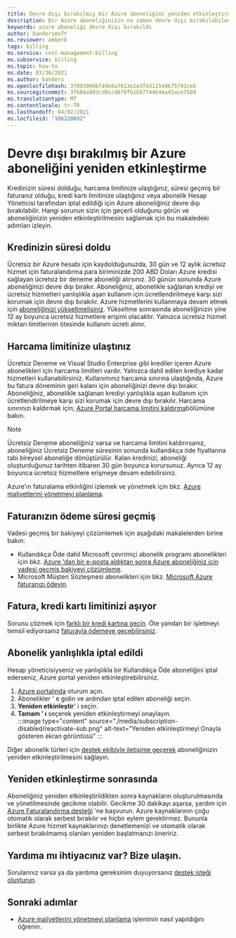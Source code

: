 ```yaml
---
title: Devre dışı bırakılmış bir Azure aboneliğini yeniden etkinleştirme
description: Bir Azure aboneliğinizin ne zaman devre dışı bırakılabileceğini ve nasıl yeniden etkinleştirilebileceğini açıklar.
keywords: azure aboneliği devre dışı bırakıldı
author: bandersmsft
ms.reviewer: amberb
tags: billing
ms.service: cost-management-billing
ms.subservice: billing
ms.topic: how-to
ms.date: 03/30/2021
ms.author: banders
ms.openlocfilehash: 37093900bf49e8a7613e2e3f4311548675791ceb
ms.sourcegitcommit: 3f684a803cd0ccd6f0fb1b87744644a45ace750d
ms.translationtype: MT
ms.contentlocale: tr-TR
ms.lasthandoff: 04/02/2021
ms.locfileid: "106220892"
---
```

# <a name="reactivate-a-disabled-azure-subscription"></a>Devre dışı bırakılmış bir Azure aboneliğini yeniden etkinleştirme

Kredinizin süresi dolduğu, harcama limitinize ulaştığınız, süresi geçmiş bir faturanız olduğu, kredi kartı limitinize ulaştığınız veya abonelik Hesap Yöneticisi tarafından iptal edildiği için Azure aboneliğiniz devre dışı bırakılabilir. Hangi sorunun sizin için geçerli olduğunu görün ve aboneliğinizin yeniden etkinleştirilmesini sağlamak için bu makaledeki adımları izleyin.

## <a name="your-credit-is-expired"></a>Kredinizin süresi doldu

Ücretsiz bir Azure hesabı için kaydolduğunuzda, 30 gün ve 12 aylık ücretsiz hizmet için faturalandırma para biriminizde 200 ABD Doları Azure kredisi sağlayan ücretsiz bir deneme aboneliği alırsınız. 30 günün sonunda Azure aboneliğinizi devre dışı bırakır. Aboneliğiniz, abonelikle sağlanan krediyi ve ücretsiz hizmetleri yanlışlıkla aşan kullanım için ücretlendirilmeye karşı sizi korumak için devre dışı bırakılır. Azure hizmetlerini kullanmaya devam etmek için [aboneliğinizi yükseltmelisiniz](upgrade-azure-subscription.md). Yükseltme sonrasında aboneliğinizin yine 12 ay boyunca ücretsiz hizmetlere erişimi olacaktır. Yalnızca ücretsiz hizmet miktarı limitlerinin ötesinde kullanım ücreti alınır.

## <a name="you-reached-your-spending-limit"></a>Harcama limitinize ulaştınız

Ücretsiz Deneme ve Visual Studio Enterprise gibi krediler içeren Azure abonelikleri için harcama limitleri vardır. Yalnızca dahil edilen krediye kadar hizmetleri kullanabilirsiniz. Kullanımınız harcama sınırına ulaştığında, Azure bu fatura döneminin geri kalanı için aboneliğinizi devre dışı bırakır. Aboneliğiniz, abonelikle sağlanan krediyi yanlışlıkla aşan kullanım için ücretlendirilmeye karşı sizi korumak için devre dışı bırakılır. Harcama sınırınızı kaldırmak için, [Azure Portal harcama limitini kaldırma](spending-limit.md#remove)bölümüne bakın.

> [!NOTE]
> Ücretsiz Deneme aboneliğiniz varsa ve harcama limitini kaldırırsanız, aboneliğiniz Ücretsiz Deneme süresinin sonunda kullandıkça öde fiyatlarına tabi bireysel aboneliğe dönüştürülür. Kalan kredinizi, aboneliği oluşturduğunuz tarihten itibaren 30 gün boyunca korursunuz. Ayrıca 12 ay boyunca ücretsiz hizmetlere erişmeye devam edebilirsiniz.

Azure'ın faturalama etkinliğini izlemek ve yönetmek için bkz. [Azure maliyetlerini yönetmeyi planlama](../understand/plan-manage-costs.md).

## <a name="your-bill-is-past-due"></a>Faturanızın ödeme süresi geçmiş

Vadesi geçmiş bir bakiyeyi çözümlemek için aşağıdaki makalelerden birine bakın:

- Kullandıkça Öde dahil Microsoft çevrimiçi abonelik programı abonelikleri için bkz. [Azure 'dan bir e-posta aldıktan sonra Azure aboneliğiniz için vadesi geçmiş bakiyeyi çözümleme](resolve-past-due-balance.md).
- Microsoft Müşteri Sözleşmesi abonelikleri için bkz. [Microsoft Azure faturanızı ödeyin](../understand/pay-bill.md).

## <a name="the-bill-exceeds-your-credit-card-limit"></a>Fatura, kredi kartı limitinizi aşıyor

Sorunu çözmek için [farklı bir kredi kartına geçin](change-credit-card.md). Öte yandan bir işletmeyi temsil ediyorsanız [faturayla ödemeye geçebilirsiniz](pay-by-invoice.md).

## <a name="the-subscription-was-accidentally-canceled"></a>Abonelik yanlışlıkla iptal edildi

Hesap yöneticisiyseniz ve yanlışlıkla bir Kullandıkça Öde aboneliğini iptal ederseniz, Azure portal yeniden etkinleştirebilirsiniz.

1. [Azure portalında](https://portal.azure.com) oturum açın.
1. Abonelikler ' e gidin ve ardından iptal edilen aboneliği seçin.
1. **Yeniden etkinleştir**' i seçin.
1. **Tamam ' ı** seçerek yeniden etkinleştirmeyi onaylayın.  
    :::image type="content" source="./media/subscription-disabled/reactivate-sub.png" alt-text="Yeniden etkinleştirmeyi Onayla gösteren ekran görüntüsü" :::

Diğer abonelik türleri için [destek ekibiyle iletişime geçerek](https://portal.azure.com/?#blade/Microsoft_Azure_Support/HelpAndSupportBlade) aboneliğinizin yeniden etkinleştirilmesini sağlayın.

## <a name="after-reactivation"></a>Yeniden etkinleştirme sonrasında

Aboneliğiniz yeniden etkinleştirildikten sonra kaynakların oluşturulmasında ve yönetilmesinde gecikme olabilir. Gecikme 30 dakikayı aşarsa, yardım için [Azure Faturalandırma desteği](https://go.microsoft.com/fwlink/?linkid=2083458) 'ne başvurun. Azure kaynaklarının çoğu otomatik olarak serbest bırakılır ve hiçbir eylem gerektirmez. Bununla birlikte Azure hizmet kaynaklarınızı denetlemenizi ve otomatik olarak serbest bırakılmamış olanları yeniden başlatmanızı öneririz.

## <a name="need-help-contact-us"></a>Yardıma mı ihtiyacınız var? Bize ulaşın.

Sorularınız varsa ya da yardıma gereksinim duyuyorsanız [destek isteği oluşturun](https://go.microsoft.com/fwlink/?linkid=2083458).

## <a name="next-steps"></a>Sonraki adımlar
- [Azure maliyetlerini yönetmeyi planlama](../understand/plan-manage-costs.md) işleminin nasıl yapıldığını öğrenin.
